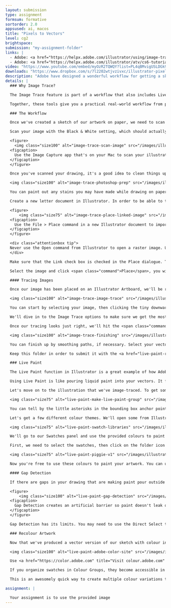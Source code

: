 ```yaml
---
layout: submission
type: assignment
formsum: formative
sortorder: 2.0
appsused: ai, macos
title: "Pixels to Vectors"
level: cg2
brightspace:
submission: "my-assignment-folder"
links: |
  - Adobe: <a href="https://helpx.adobe.com/illustrator/using/image-trace.html" title="Image Trace" target="_blank">Image Trace</a>
  - Adobe: <a href="https://helpx.adobe.com/illustrator/atv/cs6-tutorials/new-image-trace.html" title="Image Trace Video" target="_blank">Image Trace Video</a>
video: "https://www.youtube.com/embed/myOzR2TQWQY?list=PL4qBMvigUSLDGk988g2BxIS96BJT6ZDO_"
downloads: "https://www.dropbox.com/s/7l2202wtjvzivxc/illustrator-pixels-to-vectors.zip?dl=1"
description: "Adobe have designed a wonderful workflow for getting a sketch off paper into vectors in Illustrator. You can even create multiple colour versions in a matter of seconds. Let's give it a go."
details: |
  ### Why Image Trace?

  The Image Trace feature is part of a workflow that also includes Live Paint and Recolour Artwork. With these three powerful tools, you can create hand-drawn artwork, then transform it into vector art. You can then paint it in colour with Live Paint. The final stage is to create multiple colour variations with Recolour Artwork.

  Together, these tools give you a practical real-world workflow from pencil to final vector artwork.

  ### The Workflow

  Once we've created a sketch of our artwork on paper, we need to scan it. The best scanning application is the one you already have on your Mac. It's called Image Capture.

  Scan your image with the Black & White setting, which should actually be called Greyscale. The resolution isn't actually that important. Sometimes a lower resolution is actually better for tracing. You'll need to experiment with this.

  <figure>
    <img class="size100" alt="image-trace-scan-image" src="/images/illustrator-pixels-to-vectors/image-trace-scan-image.jpg">
  <figcaption>
    Use the Image Capture app that's on your Mac to scan your illustration.
  </figcaption>
  </figure>

  Once you've scanned your drawing, it's a good idea to clean things up and increase the contrast in Photoshop.

  <img class="size100" alt="image-trace-photoshop-prep" src="/images/illustrator-pixels-to-vectors/image-trace-photoshop-prep.jpg">

  You can paint out any stains you may have made while drawing on paper. It's also useful to increase the contrast to ensure the blacks are as dark as possible and the whites are as light as possible. A Levels Adjustment Layer is the best way to do so.

  Create a new letter document in Illustrator. In order to be able to trace our sketch, we need to place it in Illustrator with <span class="command">File > Place</span>.

  <figure>
      <img class="size75" alt="image-trace-place-linked-image" src="/images/illustrator-pixels-to-vectors/image-trace-place-linked-image.jpg">
  <figcaption>
    Use the File > Place command in a new Illustrator document to import the illustration.
  </figcaption>
  </figure>

  <div class="attentionbox tip">
  Never use the Open command from Illustrator to open a raster image. Use <span class="command">File > Place</span> instead.
  </div>

  Make sure that the Link check box is checked in the Place dialogue. This will ensure that there's a link between your Illustrator document and the image file. So, the image should be linked and not embedded. Embedding images is largely frowned upon because it slows down Illustrator's performance a lot.

  Select the image and click <span class="command">Place</span>, you will get a loaded cursor, where you see an icon attached to your cursor. Simply drag a rectangle to the size you want your image. Feel free to re-size your placed image at will. We have no concerns about it's resolution for output. It will be deleted from your Illustrator document in the process of tracing it.

  #### Tracing Images

  Once our image has been placed on an Illustrator Artboard, we'll be ready to Image Trace it.

  <img class="size100" alt="image-trace-image-trace" src="/images/illustrator-pixels-to-vectors/image-trace-image-trace.jpg">

  You can start by selecting your image, then clicking the tiny downward arrow next to the Image Trace button in the Control Panel. This will do an initial tracing of your image. We need to open the tracing options dialogue in order to refine our results.

  We'll dive in to the Image Trace options to make sure we get the most of our image tracing. Keep in mind that what we're seeing in Illustrator is not yet vectors. It's a preview of what our tracing will look like once we're done. If you take a gander at your Links panel, you'll see that your scan is still placed on the page. That needs to be gone by the time we're done.

  Once our tracing looks just right, we'll hit the <span class="command">Expand</span> button in the Control Panel to finally vectorize our tracing.

  <img class="size100" alt="image-trace-finishing" src="/images/illustrator-pixels-to-vectors/image-trace-finishing.jpg">

  You can finish up by smoothing paths, if necessary. Select your vector art. Go <span class="command">Object > Path > Simplify...</span> Go easy. If you simplify too much, you'll distort your illustration. The best plan is to work on a duplicate of your illustration.

  Keep this folder in order to submit it with the <a href="live-paint-recolour.html" title="This is the Live Paint and Recolour Artwork part of this assignment.">Live Paint</a> part of this project.

  ### Live Paint

  The Live Paint function in Illustrator is a great example of how Adobe caters to designers' workflow. They create tools that fit right into how we work. After we sketch a concept and Image Trace it, we want to quickly apply colour to the shapes. This is what Live Paint does.

  Using Live Paint is like pouring liquid paint into your vectors. It fills areas with colour until it encounters a boundary. We'll use it to paint our traced artwork.

  Let's move on to the illustration that we've image-traced. To get some colour into our vectors, we'll select the whole sketch, then click on it with the Paint Bucket tool. This will make our vector art a Live Paint Group.

  <img class="size75" alt="live-paint-make-live-paint-group" src="/images/illustrator-pixels-to-vectors/live-paint-make-live-paint-group.svg">

  You can tell by the little asterisks in the bounding box anchor points.

  Let's get a few different colour themes. We'll open some from Illustrator's libraries and download some from Adobe Colour.

  <img class="size75" alt="live-paint-swatch-libraries" src="/images/illustrator-pixels-to-vectors/live-paint-swatch-libraries.jpg">

  We'll go to our Swatches panel and use the provided colours to paint our sketch. We'll make the colour swatches Global Colours before we apply then in our Illustration. To do so, double-click on the swatch, then check <span class="command">Global Colour</span> in the options dialogue.

  First, we need to select the swatches, then click on the folder icon at the bottom of the panel. This will put them in a Colour Group, which will in turn, make them available with our Live Paint Bucket tool.

  <img class="size75" alt="live-paint-piggie-v1" src="/images/illustrator-pixels-to-vectors/live-paint-piggie-v1.jpg">

  Now you're free to use these colours to paint your artwork. You can use the left/right arrows on the keyboard to choose colours while using the Paint Bucket tool. Click away!

  #### Gap Detection

  If there are gaps in your drawing that are making paint pour outside the shapes, you can use Illustrator's Gap Detection settings to close them.

  <figure>
      <img class="size100" alt="live-paint-gap-detection" src="/images/illustrator-pixels-to-vectors/live-paint-gap-detection.jpg">
  <figcaption>
    Gap Detection creates an artificial barrier so paint doesn't leak out of open shapes.
  </figcaption>
  </figure>

  Gap Detection has its limits. You may need to use the Direct Select tool to manually close gaps.

  ### Recolour Artwork

  Now that we've produced a vector version of our sketch with colour in it, we'll want to show our client different colour themes. This is where Re-colour Artwork comes in.

  <img class="size100" alt="live-paint-adobe-color-site" src="/images/illustrator-pixels-to-vectors/live-paint-adobe-color-site.jpg">

  Use <a href="https://color.adobe.com" title="Visit colour.adobe.com" target="_blank">color.adobe.com</a> to either create or simply find different colour themes for your sketch. Sync them to Illustrator, then apply them to multiple instances or your original sketch the same way you applied colour the first time around.

  If you organize swatches in Colour Groups, they become accessible in the Edit Colours dialogue. We'll use this to create colour variations for our artwork.

  This is an awesomely quick way to create multiple colour variations to present to your client.

assignment: |

  Your assignment is to use the provided image
---
```

